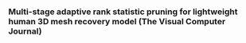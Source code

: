### Multi-stage adaptive rank statistic pruning for lightweight human 3D mesh recovery model (The Visual Computer Journal)

